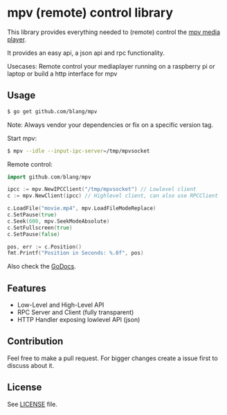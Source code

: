 mpv (remote) control library
======

This library provides everything needed to (remote) control the [mpv media player](https://mpv.io/).

It provides an easy api, a json api and rpc functionality.

Usecases: Remote control your mediaplayer running on a raspberry pi or laptop or build a http interface for mpv

Usage
-----

```bash
$ go get github.com/blang/mpv
```

Note: Always vendor your dependencies or fix on a specific version tag.

Start mpv:

```bash
$ mpv --idle --input-ipc-server=/tmp/mpvsocket
```

Remote control:

```go
import github.com/blang/mpv

ipcc := mpv.NewIPCClient("/tmp/mpvsocket") // Lowlevel client
c := mpv.NewClient(ipcc) // Highlevel client, can also use RPCClient

c.LoadFile("movie.mp4", mpv.LoadFileModeReplace)
c.SetPause(true)
c.Seek(600, mpv.SeekModeAbsolute)
c.SetFullscreen(true)
c.SetPause(false)

pos, err := c.Position()
fmt.Printf("Position in Seconds: %.0f", pos)
```

Also check the [GoDocs](http://godoc.org/github.com/blang/mpv).


Features
-----

- Low-Level and High-Level API
- RPC Server and Client (fully transparent)
- HTTP Handler exposing lowlevel API (json)

Contribution
-----

Feel free to make a pull request. For bigger changes create a issue first to discuss about it.


License
-----

See [LICENSE](LICENSE) file.
